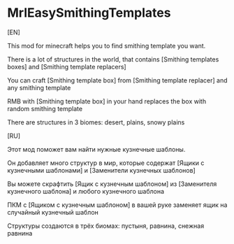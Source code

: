 # MrlEasySmithingTemplates

[EN]

This mod for minecraft helps you to find smithing template you want.

There is a lot of structures in the world, that contains [Smithing templates boxes] and [Smithing template replacers]

You can craft [Smithing template box] from [Smithing template replacer] and any smithing template

RMB with [Smithing template box] in your hand replaces the box with random smithing template

There are structures in 3 biomes: desert, plains, snowy plains

[RU]

Этот мод поможет вам найти нужные кузнечные шаблоны.

Он добавляет много структур в мир, которые содержат [Ящики с кузнечными шаблонами] и [Заменители кузнечных шаблонов]

Вы можете скрафтить [Ящик с кузнечным шаблоном] из [Заменителя кузнечного шаблона] и любого кузнечного шаблона

ПКМ с [Ящиком с кузнечным шаблоном] в вашей руке заменяет ящик на случайный кузнечный шаблон

Структуры создаются в трёх биомах: пустыня, равнина, снежная равнина
